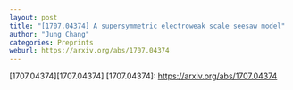 ```yaml
---
layout: post
title: "[1707.04374] A supersymmetric electroweak scale seesaw model"
author: "Jung Chang"
categories: Preprints
weburl: https://arxiv.org/abs/1707.04374
---
```


[1707.04374][1707.04374]
[1707.04374]: https://arxiv.org/abs/1707.04374
